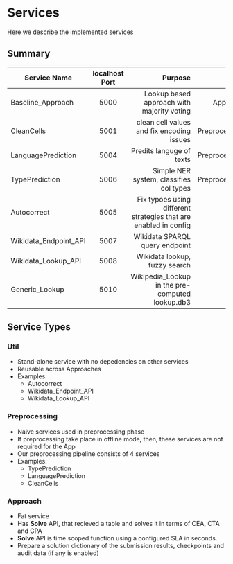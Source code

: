 # Services
 
Here we describe the implemented services 

## Summary

| Service Name  | localhost Port | Purpose  | Type | docker  | Status | 
| ------------- |:-------------:| -----:| -----:| -----:| -----:|
| Baseline_Approach | 5000 | Lookup based approach with majority voting  | Approach | Baseline_Approach/5000 | |
| CleanCells | 5001 | clean cell values and fix encoding issues  | Preprocessing | CleanCells/5000 | |
| LanguagePrediction | 5004 | Predits languge of texts  | Preprocessing | LanguagePrediction/5000 | |
| TypePrediction | 5006 | Simple NER system, classifies col types | Preprocessing | TypePrediction/5000 | |
| Autocorrect | 5005 | Fix typoes using different strategies that are enabled in config  | Util | Autocorrect/5000 |  | 
| Wikidata_Endpoint_API | 5007 | Wikidata SPARQL query endpoint | Util | Wikidata_Endpoint_API/5000 | | 
| Wikidata_Lookup_API | 5008 | Wikidata lookup, fuzzy search | Util | Wikidata_Lookup_API/5000 | |
| Generic_Lookup | 5010 | Wikipedia_Lookup in the pre-computed lookup.db3 | Util | Generic_Lookup/5000 | |

## Service Types


### Util
* Stand-alone service with no depedencies on other services
* Reusable across Approaches 
* Examples:
    * Autocorrect
    * Wikidata_Endpoint_API
    * Wikidata_Lookup_API

### Preprocessing
* Naive services used in preprocessing phase 
* If preprocessing take place in offline mode, then, these services are not required for the App
* Our preprocessing pipeline consists of 4 services
* Examples:
    * TypePrediction
    * LanguagePrediction
    * CleanCells

### Approach 
* Fat service
* Has **Solve** API, that recieved a table and solves it in terms of CEA, CTA and CPA
* **Solve** API is time scoped function using a configured SLA in seconds.
* Prepare a solution dictionary of the submission results, checkpoints and audit data (if any is enabled)
